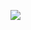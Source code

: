 <img src="https://static.packt-cdn.com/products/9781801816069/graphics/image/image_00_002.jpg"
     style="float: left; margin-right: 10px;" />